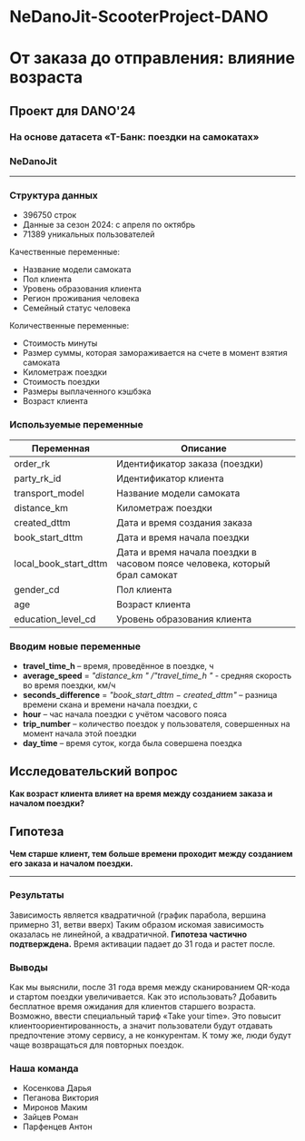 # NeDanoJit-ScooterProject-DANO
# От заказа до отправления: влияние возраста
## Проект для DANO'24 
### На основе датасета «Т-Банк: поездки на самокатах»
### NeDanoJit

---

### Структура данных
+ 396750 строк
+ Данные за сезон 2024: с апреля по октябрь
+ 71389 уникальных пользователей


Качественные переменные:
- Название модели самоката
- Пол клиента
- Уровень образования клиента
- Регион проживания человека
- Семейный статус человека

Количественные переменные:
- Стоимость минуты
- Размер суммы, которая замораживается на счете в момент взятия самоката
- Километраж поездки
- Стоимость поездки
- Размеры выплаченного кэшбэка
- Возраст клиента



### Используемые переменные 
|Переменная|Описание|
|---|---|
|order_rk|Идентификатор заказа (поездки)|
|party_rk_id|Идентификатор клиента|
|transport_model|Название модели самоката|
|distance_km|Километраж поездки|
|created_dttm|Дата и время создания заказа|
|book_start_dttm|Дата и время начала поездки|
|local_book_start_dttm|Дата и время начала поездки в часовом поясе человека, который брал самокат|
|gender_cd|Пол клиента|
|age|Возраст клиента|
|education_level_cd|Уровень образования клиента|

### Вводим новые переменные
- **travel_time_h** – время, проведённое в поездке, ч
- **average_speed**  =   *"distance_km " /"travel_time_h "*    - средняя скорость во время поездки, км/ч
- **seconds_difference**  = *"book_start_dttm − created_dttm"* – разница времени скана и времени начала поездки, с
- **hour** – час начала поездки с учётом часового пояса 
- **trip_number** – количество поездок у пользователя, совершенных на момент начала этой поездки
- **day_time** – время суток, когда была совершена поездка

## Исследовательский вопрос
**Как возраст клиента влияет на время между созданием заказа и началом поездки?**

## Гипотеза
**Чем старше клиент, тем больше времени проходит между созданием его заказа и началом поездки.**

---
### Результаты
Зависимость является квадратичной (график парабола, вершина примерно 31, ветви вверх)
Таким образом искомая зависимость оказалась не линейной, а квадратичной. **Гипотеза частично подтверждена.** Время активации падает до 31 года и растет после.

### Выводы
Как мы выяснили, после 31 года время между сканированием QR-кода и стартом поездки увеличивается. Как это использовать? Добавить бесплатное время ожидания для клиентов старшего возраста. Возможно, ввести специальный тариф «Take your time». Это повысит клиентоориентированность, а значит пользователи будут отдавать предпочтение этому сервису, а не конкурентам. К тому же, люди будут чаще возвращаться для повторных поездок.

### Наша команда
- Косенкова Дарья
- Пеганова Виктория
- Миронов Маким 
- Зайцев Роман
- Парфенцев Антон
